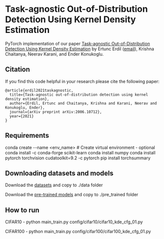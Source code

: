 # Task-agnostic Out-of-Distribution Detection Using Kernel Density Estimation

PyTorch implementation of our paper [Task-agnostic Out-of-Distribution Detection Using Kernel Density Estimation](https://arxiv.org/abs/2006.10712) by Ertunc Erdil ([email](mailto:ertunc.erdil@vision.ee.ethz.ch)), Krishna Chaitanya, Neerav Karani, and Ender Konukoglu.

## Citation

If you find this code helpful in your research please cite the following paper:

```
@article{erdil2021taskagnostic,
  title={Task-agnostic out-of-distribution detection using kernel density estimation},
  author={Erdil, Ertunc and Chaitanya, Krishna and Karani, Neerav and Konukoglu, Ender},
  journal={arXiv preprint arXiv:2006.10712},
  year={2021}
}
```

## Requirements

conda create --name <env_name> # Create virtual environment - optional
conda install -c conda-forge scikit-learn
conda install numpy
conda install pytorch torchvision cudatoolkit=9.2 -c pytorch
pip install torchsummary

## Downloading datasets and models

Download the [datasets](https://www.dropbox.com/s/xb6l2wae2lcf74t/data.tar.gz?dl=0) and copy to ./data folder

Download the [pre-trained models](https://www.dropbox.com/s/6athtgl3e9t3gku/pre_trained.tar.gz?dl=0) and copy to ./pre_trained folder

## How to run

CIFAR10 - python main_train.py config/cifar10/cifar10_kde_cfg_01.py

CIFAR100 - python main_train.py config/cifar100/cifar100_kde_cfg_01.py

